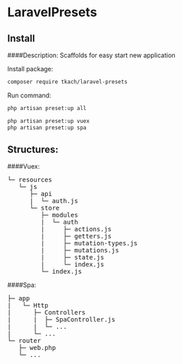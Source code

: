 # LaravelPresets

## Install

####Description: 
Scaffolds for easy start new application

Install package:

```bash
composer require tkach/laravel-presets
```

Run command:

```bash
php artisan preset:up all

php artisan preset:up vuex
php artisan preset:up spa
```

## Structures:

####Vuex:
<pre>
└─ resources
   └─ js
      ├─ api
      |  └─ auth.js
      └─ store
         ├─ modules
         |  └─ auth
         |     ├─ actions.js
         |     ├─ getters.js
         |     ├─ mutation-types.js
         |     ├─ mutations.js
         |     ├─ state.js
         |     └─ index.js
         └─ index.js
</pre>


####Spa:
<pre>
├─ app
|   └─ Http
|      ├─ Controllers
|      |  ├─ SpaController.js
|      |  └─ ...
|      └─ ...
└─ router
   ├─ web.php
   └─ ...
</pre>
